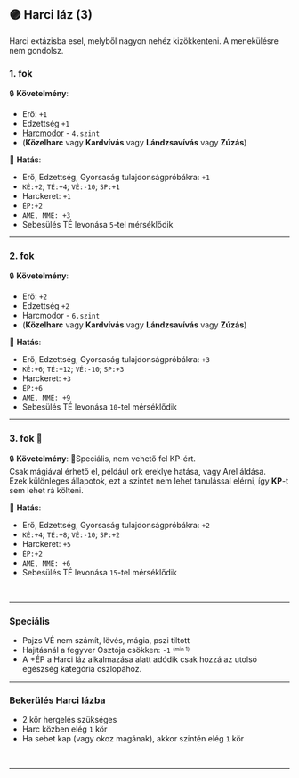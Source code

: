 ## 🟣 Harci láz (3)

Harci extázisba esel, melyből nagyon nehéz kizökkenteni. A menekülésre nem gondolsz.
### 1. fok

🔒 **Követelmény**:
- Erő: `+1`
- Edzettség `+1`
- [Harcmodor](../kepzettsegek.primer.harci/harcmodor.md) - `4.szint`
- (**Közelharc** vagy **Kardvívás** vagy **Lándzsavívás** vagy **Zúzás**)

🌟 **Hatás**:
- Erő, Edzettség, Gyorsaság tulajdonságpróbákra: `+1`
- `KÉ:+2`; `TÉ:+4`; `VÉ:-10`; `SP:+1`
- Harckeret: `+1`
- `ÉP:+2`
- `AME, MME: +3`
- Sebesülés TÉ levonása `5`-tel mérséklődik

---
### 2. fok

🔒 **Követelmény**:
- Erő: `+2`
- Edzettség `+2`
- Harcmodor - `6.szint`
- (**Közelharc** vagy **Kardvívás** vagy **Lándzsavívás** vagy **Zúzás**)

🌟 **Hatás**:
- Erő, Edzettség, Gyorsaság tulajdonságpróbákra: `+3`
- `KÉ:+6`; `TÉ:+12`; `VÉ:-10`; `SP:+3`
- Harckeret: `+3`
- `ÉP:+6`
- `AME, MME: +9`
- Sebesülés TÉ levonása `10`-tel mérséklődik

---
### 3. fok 🔆

🔒 **Követelmény**: 🔆Speciális, nem vehető fel KP-ért.<br />Csak mágiával érhető el, például ork ereklye hatása, vagy Arel áldása.<br />Ezek különleges állapotok, ezt a szintet nem lehet tanulással elérni, így **KP**-t sem lehet rá költeni.

🌟 **Hatás**:
- Erő, Edzettség, Gyorsaság tulajdonságpróbákra: `+2`
- `KÉ:+4`; `TÉ:+8`; `VÉ:-10`; `SP:+2`
- Harckeret: `+5`
- `ÉP:+2`
- `AME, MME: +6`
- Sebesülés TÉ levonása `15`-tel mérséklődik

<br />

---
### Speciális

- Pajzs VÉ nem számít, lövés, mágia, pszi tiltott
- Hajításnál a fegyver Osztója csökken: `-1` <sup><sub>(min 1)</sub></sup>
- A +ÉP a Harci láz alkalmazása alatt adódik csak hozzá az utolsó egészség kategória oszlopához.

---
### Bekerülés Harci lázba

- 2 kör hergelés szükséges
- Harc közben elég `1` kör
- Ha sebet kap (vagy okoz magának), akkor szintén elég `1` kör

<br />

---

